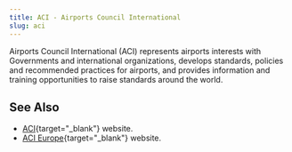 ```yaml
---
title: ACI - Airports Council International
slug: aci
---
```


Airports Council International (ACI) represents airports interests with Governments and
international organizations, develops standards, policies and recommended practices
for airports, and provides information and training opportunities to raise standards
around the world.


## See Also

* [ACI](http://www.aci.aero/){target="_blank"} website.
* [ACI Europe](http://www.aci-europe.org/){target="_blank"} website.
